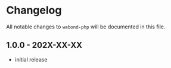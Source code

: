 # Changelog

All notable changes to `wabond-php` will be documented in this file.

## 1.0.0 - 202X-XX-XX

- initial release

